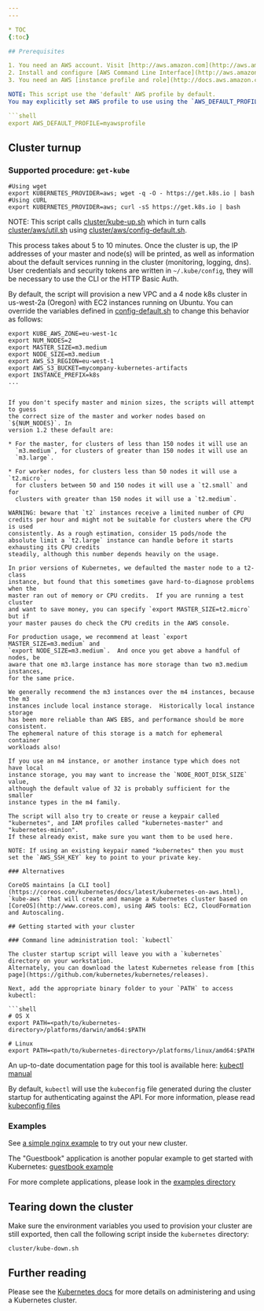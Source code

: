 ```yaml
---
---

* TOC
{:toc}

## Prerequisites

1. You need an AWS account. Visit [http://aws.amazon.com](http://aws.amazon.com) to get started
2. Install and configure [AWS Command Line Interface](http://aws.amazon.com/cli)
3. You need an AWS [instance profile and role](http://docs.aws.amazon.com/IAM/latest/UserGuide/instance-profiles.html) with EC2 full access.

NOTE: This script use the 'default' AWS profile by default.
You may explicitly set AWS profile to use using the `AWS_DEFAULT_PROFILE` environment variable:

```shell
export AWS_DEFAULT_PROFILE=myawsprofile
```

## Cluster turnup

### Supported procedure: `get-kube`

```shell
#Using wget
export KUBERNETES_PROVIDER=aws; wget -q -O - https://get.k8s.io | bash
#Using cURL
export KUBERNETES_PROVIDER=aws; curl -sS https://get.k8s.io | bash
```

NOTE: This script calls [cluster/kube-up.sh](http://releases.k8s.io/{{page.githubbranch}}/cluster/kube-up.sh)
which in turn calls [cluster/aws/util.sh](http://releases.k8s.io/{{page.githubbranch}}/cluster/aws/util.sh)
using [cluster/aws/config-default.sh](http://releases.k8s.io/{{page.githubbranch}}/cluster/aws/config-default.sh).

This process takes about 5 to 10 minutes. Once the cluster is up, the IP addresses of your master and node(s) will be printed,
as well as information about the default services running in the cluster (monitoring, logging, dns). User credentials and security
tokens are written in `~/.kube/config`, they will be necessary to use the CLI or the HTTP Basic Auth.

By default, the script will provision a new VPC and a 4 node k8s cluster in us-west-2a (Oregon) with EC2 instances running on Ubuntu.
You can override the variables defined in [config-default.sh](http://releases.k8s.io/{{page.githubbranch}}/cluster/aws/config-default.sh) to change this behavior as follows:

```shell
export KUBE_AWS_ZONE=eu-west-1c
export NUM_NODES=2
export MASTER_SIZE=m3.medium
export NODE_SIZE=m3.medium
export AWS_S3_REGION=eu-west-1
export AWS_S3_BUCKET=mycompany-kubernetes-artifacts
export INSTANCE_PREFIX=k8s
...
```

```

If you don't specify master and minion sizes, the scripts will attempt to guess
the correct size of the master and worker nodes based on `${NUM_NODES}`. In
version 1.2 these default are:

* For the master, for clusters of less than 150 nodes it will use an
  `m3.medium`, for clusters of greater than 150 nodes it will use an
  `m3.large`.

* For worker nodes, for clusters less than 50 nodes it will use a `t2.micro`,
  for clusters between 50 and 150 nodes it will use a `t2.small` and for
  clusters with greater than 150 nodes it will use a `t2.medium`.

WARNING: beware that `t2` instances receive a limited number of CPU credits per hour and might not be suitable for clusters where the CPU is used
consistently. As a rough estimation, consider 15 pods/node the absolute limit a `t2.large` instance can handle before it starts exhausting its CPU credits
steadily, although this number depends heavily on the usage.

In prior versions of Kubernetes, we defaulted the master node to a t2-class
instance, but found that this sometimes gave hard-to-diagnose problems when the
master ran out of memory or CPU credits.  If you are running a test cluster
and want to save money, you can specify `export MASTER_SIZE=t2.micro` but if
your master pauses do check the CPU credits in the AWS console.

For production usage, we recommend at least `export MASTER_SIZE=m3.medium` and
`export NODE_SIZE=m3.medium`.  And once you get above a handful of nodes, be
aware that one m3.large instance has more storage than two m3.medium instances,
for the same price.

We generally recommend the m3 instances over the m4 instances, because the m3
instances include local instance storage.  Historically local instance storage
has been more reliable than AWS EBS, and performance should be more consistent.
The ephemeral nature of this storage is a match for ephemeral container
workloads also!

If you use an m4 instance, or another instance type which does not have local
instance storage, you may want to increase the `NODE_ROOT_DISK_SIZE` value,
although the default value of 32 is probably sufficient for the smaller
instance types in the m4 family.

The script will also try to create or reuse a keypair called "kubernetes", and IAM profiles called "kubernetes-master" and "kubernetes-minion".
If these already exist, make sure you want them to be used here.

NOTE: If using an existing keypair named "kubernetes" then you must set the `AWS_SSH_KEY` key to point to your private key.

### Alternatives

CoreOS maintains [a CLI tool](https://coreos.com/kubernetes/docs/latest/kubernetes-on-aws.html), `kube-aws` that will create and manage a Kubernetes cluster based on [CoreOS](http://www.coreos.com), using AWS tools: EC2, CloudFormation and Autoscaling.

## Getting started with your cluster

### Command line administration tool: `kubectl`

The cluster startup script will leave you with a `kubernetes` directory on your workstation.
Alternately, you can download the latest Kubernetes release from [this page](https://github.com/kubernetes/kubernetes/releases).

Next, add the appropriate binary folder to your `PATH` to access kubectl:

```shell
# OS X
export PATH=<path/to/kubernetes-directory>/platforms/darwin/amd64:$PATH

# Linux
export PATH=<path/to/kubernetes-directory>/platforms/linux/amd64:$PATH
```

An up-to-date documentation page for this tool is available here: [kubectl manual](/docs/user-guide/kubectl/kubectl)

By default, `kubectl` will use the `kubeconfig` file generated during the cluster startup for authenticating against the API.
For more information, please read [kubeconfig files](/docs/user-guide/kubeconfig-file)

### Examples

See [a simple nginx example](/docs/user-guide/simple-nginx) to try out your new cluster.

The "Guestbook" application is another popular example to get started with Kubernetes: [guestbook example](https://github.com/kubernetes/kubernetes/tree/{{page.githubbranch}}/examples/guestbook/)

For more complete applications, please look in the [examples directory](https://github.com/kubernetes/kubernetes/tree/{{page.githubbranch}}/examples/)

## Tearing down the cluster

Make sure the environment variables you used to provision your cluster are still exported, then call the following script inside the
`kubernetes` directory:

```shell
cluster/kube-down.sh
```

## Further reading

Please see the [Kubernetes docs](/docs/) for more details on administering
and using a Kubernetes cluster.